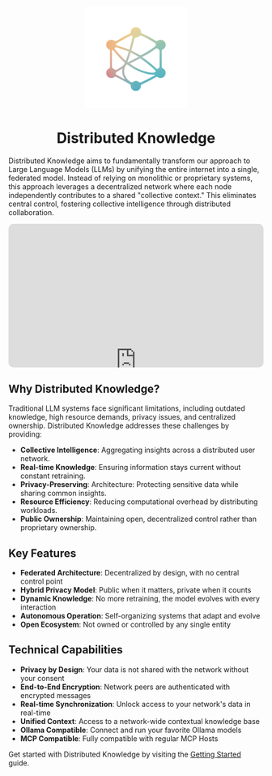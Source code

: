 
<div align="center">
  <img src="./assets/dk_logo.png" alt="Distributed Knowledge Logo" style="width: 200px;"/>
    <h1> Distributed Knowledge</h1>
</div>

Distributed Knowledge aims to fundamentally transform our approach to Large Language Models (LLMs) by unifying the entire internet into a single, federated model. Instead of relying on monolithic or proprietary systems, this approach leverages a decentralized network where each node independently contributes to a shared "collective context." This eliminates central control, fostering collective intelligence through distributed collaboration.

<div style="overflow:hidden;margin-left:auto;margin-right:auto;border-radius:10px;width:100%;max-width:960px;position:relative"><div style="width:100%;padding-bottom:56.25%"></div><iframe width="960" height="540" title="" src="https://snappify.com/embed/e904b0ef-1953-4d90-8549-03bb872a70f6?responsive=1&p=1&autoplay=1&b=0" allow="clipboard-write" allowfullscreen="" loading="lazy" style="background:#eee;position:absolute;left:0;top:0;width:100%" frameborder="0"></iframe></div>



## Why Distributed Knowledge?

Traditional LLM systems face significant limitations, including outdated knowledge, high resource demands, privacy issues, and centralized ownership. Distributed Knowledge addresses these challenges by providing:

- **Collective Intelligence**: Aggregating insights across a distributed user network.
- **Real-time Knowledge**: Ensuring information stays current without constant retraining.
- **Privacy-Preserving**: Architecture: Protecting sensitive data while sharing common insights.
- **Resource Efficiency**: Reducing computational overhead by distributing workloads.
- **Public Ownership**: Maintaining open, decentralized control rather than proprietary ownership.

## Key Features

- **Federated Architecture**: Decentralized by design, with no central control point
- **Hybrid Privacy Model**: Public when it matters, private when it counts
- **Dynamic Knowledge**: No more retraining, the model evolves with every interaction
- **Autonomous Operation**: Self-organizing systems that adapt and evolve
- **Open Ecosystem**: Not owned or controlled by any single entity

## Technical Capabilities

- **Privacy by Design**: Your data is not shared with the network without your consent
- **End-to-End Encryption**: Network peers are authenticated with encrypted messages
- **Real-time Synchronization**: Unlock access to your network's data in real-time
- **Unified Context**: Access to a network-wide contextual knowledge base
- **Ollama Compatible**: Connect and run your favorite Ollama models
- **MCP Compatible**: Fully compatible with regular MCP Hosts

Get started with Distributed Knowledge by visiting the [Getting Started](home/getting_started.md) guide.
